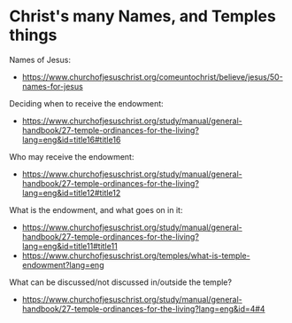 # Christ's many Names, and Temples things

Names of Jesus: 
- https://www.churchofjesuschrist.org/comeuntochrist/believe/jesus/50-names-for-jesus

Deciding when to receive the endowment: 
- https://www.churchofjesuschrist.org/study/manual/general-handbook/27-temple-ordinances-for-the-living?lang=eng&id=title16#title16

Who may receive the endowment: 
- https://www.churchofjesuschrist.org/study/manual/general-handbook/27-temple-ordinances-for-the-living?lang=eng&id=title12#title12

What is the endowment, and what goes on in it: 
- https://www.churchofjesuschrist.org/study/manual/general-handbook/27-temple-ordinances-for-the-living?lang=eng&id=title11#title11
- https://www.churchofjesuschrist.org/temples/what-is-temple-endowment?lang=eng

What can be discussed/not discussed in/outside the temple? 
- https://www.churchofjesuschrist.org/study/manual/general-handbook/27-temple-ordinances-for-the-living?lang=eng&id=4#4
